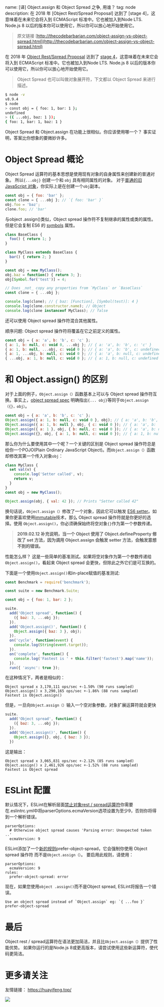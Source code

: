 name: [译] Object.assign 和 Object Spread 之争, 用谁？
tag: node
description: 在 2018 年 [Object Rest/Spread Proposal] 达到了 [stage 4]，这意味着在未来它会将入到 ECMAScript 标准中。它也被加入到Node LTS. Node.js 8 以后的版本你可以使用它，所以你可以放心地开始使用它。

> 原文链接 [http://thecodebarbarian.com/object-assign-vs-object-spread.html](http://thecodebarbarian.com/object-assign-vs-object-spread.html)

在 2018 年 [Object Rest/Spread Proposal](https://github.com/tc39/proposal-object-rest-spread) 达到了 [stage 4](https://tc39.github.io/process-document/ )，这意味着在未来它会将入到 ECMAScript 标准中。它也被加入到Node LTS. Node.js 8 以后的版本你可以使用它，所以你可以放心地开始使用它。

> Object Spread 也可以叫做对象展开符，下文都以 Object Spread 来进行描述。

```bash
$ node -v
v8.9.4
$ node
> const obj = { foo: 1, bar: 1 };
undefined
> ({ ...obj, baz: 1 });
{ foo: 1, bar: 1, baz: 1 }
```

Object Spread 和 Object.assign 在功能上很相似。你应该使用哪一个？ 事实证明，答案比你想象的要微妙许多。

# Object Spread 概论

Object Spread 运算符的基本思想是使用现有对象的自身属性来创建新的普通对象。 所以`{...obj}` 创建一个和 `obj` 具有相同属性的对象。 对于[普通的旧 JavaScript 对象](http://g-liu.com/blog/2015/08/object-oriented-programming-javascript-using-pojos-for-good/)，你实际上是在创建一个`obj`副本。


```javascript
const obj = { foo: 'bar' };
const clone = { ...obj }; // `{ foo: 'bar' }`
obj.foo = 'baz';
clone.foo; // 'bar'
```

与object .assign()类似，Object spread 操作符不复制继承的属性或类的属性。但是它会复制 ES6 的 [symbols](https://developer.mozilla.org/en-US/docs/Web/JavaScript/Reference/Global_Objects/Symbol) 属性。

```javascript
class BaseClass {
  foo() { return 1; }
}

class MyClass extends BaseClass {
  bar() { return 2; }
}

const obj = new MyClass();
obj.baz = function() { return 3; };
obj[Symbol.for('test')] = 4;

// Does _not_ copy any properties from `MyClass` or `BaseClass`
const clone = { ...obj };

console.log(clone); // { baz: [Function], [Symbol(test)]: 4 }
console.log(clone.constructor.name); // Object
console.log(clone instanceof MyClass); // false
```

还可以使用 Object spread 操作符混合其他属性。

顺序问题: Object spread 操作符将覆盖在它之前定义的属性。

```javascript
const obj = { a: 'a', b: 'b', c: 'c' };
{ a: 1, b: null, c: void 0, ...obj }; // { a: 'a', b: 'b', c: 'c' }
{ a: 1, b: null, ...obj, c: void 0 }; // { a: 'a', b: 'b', c: undefined }
{ a: 1, ...obj, b: null, c: void 0 }; // { a: 'a', b: null, c: undefined }
{ ...obj, a: 1, b: null, c: void 0 }; // { a: 1, b: null, c: undefined }
```

# 和 Object.assign() 的区别

对于上面的例子，`Object.assign（）`函数基本上可以与 Object spread 操作符互换。事实上，[object spread spec](https://github.com/tc39/proposal-object-rest-spread/blob/master/Spread.md) 明确指出`{... obj}`等同于`Object.assign（{}，obj）`。

```javascript
const obj = { a: 'a', b: 'b', c: 'c' };
Object.assign({ a: 1, b: null, c: void 0 }, obj); // { a: 'a', b: 'b', c: 'c' }
Object.assign({ a: 1, b: null }, obj, { c: void 0 }); // { a: 'a', b: 'b', c: undefined }
Object.assign({ a: 1 }, obj, { b: null, c: void 0 }); // { a: 'a', b: null, c: undefined }
Object.assign({}, obj, { a: 1, b: null, c: void 0 }); // { a: 1, b: null, c: undefined }
```

那么你为什么要使用其中一个呢？一个关键的区别是 Object spread 操作符总是给你一个POJO(Plain Ordinary JavaScript Object)。而`Object.assign（）`函数却修改其第一个传入对象`obj`：

```javascript
class MyClass {
  set val(v) {
    console.log('Setter called', v);
    return v;
  }
}
const obj = new MyClass();

Object.assign(obj, { val: 42 }); // Prints "Setter called 42"
```

换句话说，`Object.assign（）`修改了一个对象，因此它可以触发 [ES6 setter](https://developer.mozilla.org/en-US/docs/Web/JavaScript/Reference/Functions/set)。如果你更喜欢使用[immutable](https://facebook.github.io/immutable-js/)技术，那么 Object spread 操作符就是你更好的选择。使用 `Object.assign()`，你必须确保始终将空对象`{​​}`作为第一个参数传递。

> **2019.02.12 补充说明，当一个 Object 使用了 Object.defineProperty 修改了 set 方法，因为调用 Object.assign 会触发 setter 方法，会触发意想不到的错误。**

性能怎么样？ 这是一些简单的基准测试。如果将空对象作为第一个参数传递给`Object.assign()`，看起来 Object spread 会更快，但除此之外它们是可互换的。

下面是一个使用`Object.assign()`和in-place赋值的基准测试:

```javascript
const Benchmark = require('benchmark');

const suite = new Benchmark.Suite;

const obj = { foo: 1, bar: 2 };

suite.
  add('Object spread', function() {
    ({ baz: 3, ...obj });
  }).
  add('Object.assign()', function() {
    Object.assign({ baz: 3 }, obj);
  }).
  on('cycle', function(event) {
    console.log(String(event.target));
  }).
  on('complete', function() {
    console.log('Fastest is ' + this.filter('fastest').map('name'));
  }).
  run({ 'async': true });

```

在这种情况下，两者是相似的：

```
Object spread x 3,170,111 ops/sec +-1.50% (90 runs sampled)
Object.assign() x 3,290,165 ops/sec +-1.86% (88 runs sampled)
Fastest is Object.assign()
```

但是，一旦向`Object.assign（）`输入一个空对象参数，对象扩展运算符就会更快

```javascript
suite.
  add('Object spread', function() {
    ({ baz: 3, ...obj });
  }).
  add('Object.assign()', function() {
    Object.assign({}, obj, { baz: 3 });
  })
```

这是输出：

```
Object spread x 3,065,831 ops/sec +-2.12% (85 runs sampled)
Object.assign() x 2,461,926 ops/sec +-1.52% (88 runs sampled)
Fastest is Object spread

```

# ESLint 配置

默认情况下，ESLint在解析层面[禁止对象rest / spread运算符](https://github.com/eslint/eslint/issues/10307)你需要在.eslintrc.yml中将parserOptions.ecmaVersion选项设置为至少9，否则你将得到一个解析错误。

```
parserOptions:
  # Otherwise object spread causes 'Parsing error: Unexpected token ..'
  ecmaVersion: 9
```

ESLint添加了一个[新的规则](https://github.com/eslint/eslint/pull/9955)prefer-object-spread，它会强制你使用 Object spread 操作符 而不是`Object.assign（）`。 要启用此规则，请使用：

```
parserOptions:
  ecmaVersion: 9
rules:
  prefer-object-spread: error
```

现在，如果您使用`object .assign()`而不是Object spread, ESLint将报告一个错误。

```
Use an object spread instead of `Object.assign` eg: `{ ...foo }`  prefer-object-spread
```

# 最后

Object rest / spread运算符在语法更加简洁，并且比`Object.assign（）`提供了性能优势。 如果你运行的是Node.js 8或更高版本，请尝试使用这些新运算符，使代码更简洁。

# 更多请关注

友情链接： https://huayifeng.top/

![](https://user-gold-cdn.xitu.io/2019/1/24/1688055012ff10bc?w=500&h=500&f=png&s=19651)
